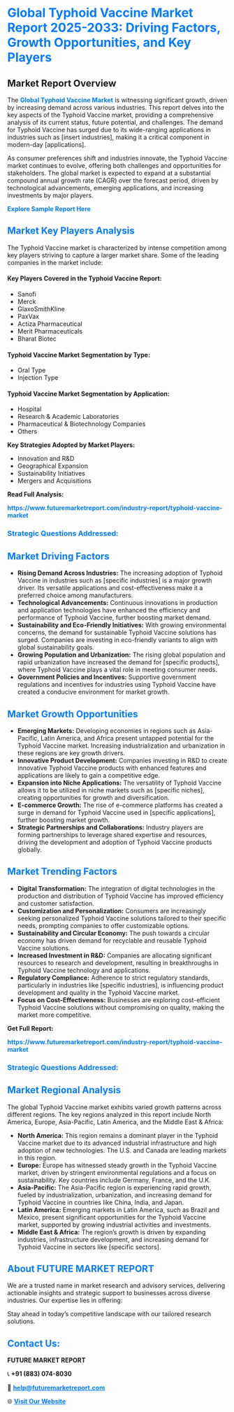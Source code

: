 <h1 style="color: #007BFF;">Global Typhoid Vaccine Market Report 2025-2033: Driving Factors, Growth Opportunities, and Key Players</h1>

<section id="overview">
<h2>Market Report Overview</h2>
<p>The <a href="https://www.futuremarketreport.com/industry-report/typhoid-vaccine-market" style="color: #007BFF; text-decoration: none;"><strong>Global Typhoid Vaccine Market</strong></a> is witnessing significant growth, driven by increasing demand across various industries. This report delves into the key aspects of the Typhoid Vaccine market, providing a comprehensive analysis of its current status, future potential, and challenges. The demand for Typhoid Vaccine has surged due to its wide-ranging applications in industries such as [insert industries], making it a critical component in modern-day [applications].</p>
<p>As consumer preferences shift and industries innovate, the Typhoid Vaccine market continues to evolve, offering both challenges and opportunities for stakeholders. The global market is expected to expand at a substantial compound annual growth rate (CAGR) over the forecast period, driven by technological advancements, emerging applications, and increasing investments by major players.</p>
</section>

<section id="overview">
<p><a href="https://www.futuremarketreport.com/request-sample/reportId=89029" style="color: #007BFF; text-decoration: none;"><strong>Explore Sample Report Here</strong></a></p>
</section>

<section id="key-players">
<h2 style="color: #007BFF;">Market Key Players Analysis</h2>
<p>The Typhoid Vaccine market is characterized by intense competition among key players striving to capture a larger market share. Some of the leading companies in the market include:</p>
<h4>Key Players Covered in the Typhoid Vaccine Report:</h4>
<ul><li>Sanofi</li><li>Merck</li><li>GlaxoSmithKline</li><li>PaxVax</li><li>Actiza Pharmaceutical</li><li>Merit Pharmaceuticals</li><li>Bharat Biotec</li></ul>
<h4>Typhoid Vaccine Market Segmentation by Type:</h4>
<ul><li>Oral Type</li><li>Injection Type</li></ul>

<h4>Typhoid Vaccine Market Segmentation by Application:</h4>
<ul><li>Hospital</li><li>Research &amp; Academic Laboratories</li><li>Pharmaceutical &amp; Biotechnology Companies</li><li>Others</li></ul>
<p><strong>Key Strategies Adopted by Market Players:</strong></p>
<ul>
<li>Innovation and R&D</li>
<li>Geographical Expansion</li>
<li>Sustainability Initiatives</li>
<li>Mergers and Acquisitions</li>
</ul>
</section>

<section>
<p><strong>Read Full Analysis: </strong></p><a href="https://www.futuremarketreport.com/industry-report/typhoid-vaccine-market" style="color: #007BFF; text-decoration: none;"><strong>https://www.futuremarketreport.com/industry-report/typhoid-vaccine-market</strong></a>
<h3 style="color: #007BFF;">Strategic Questions Addressed:</h3>
</section>

<section id="driving-factors">
<h2 style="color: #007BFF;">Market Driving Factors</h2>
<ul>
<li><strong>Rising Demand Across Industries:</strong> The increasing adoption of Typhoid Vaccine in industries such as [specific industries] is a major growth driver. Its versatile applications and cost-effectiveness make it a preferred choice among manufacturers.</li>
<li><strong>Technological Advancements:</strong> Continuous innovations in production and application technologies have enhanced the efficiency and performance of Typhoid Vaccine, further boosting market demand.</li>
<li><strong>Sustainability and Eco-Friendly Initiatives:</strong> With growing environmental concerns, the demand for sustainable Typhoid Vaccine solutions has surged. Companies are investing in eco-friendly variants to align with global sustainability goals.</li>
<li><strong>Growing Population and Urbanization:</strong> The rising global population and rapid urbanization have increased the demand for [specific products], where Typhoid Vaccine plays a vital role in meeting consumer needs.</li>
<li><strong>Government Policies and Incentives:</strong> Supportive government regulations and incentives for industries using Typhoid Vaccine have created a conducive environment for market growth.</li>
</ul>
</section>

<section id="growth-opportunities">
<h2 style="color: #007BFF;">Market Growth Opportunities</h2>
<ul>
<li><strong>Emerging Markets:</strong> Developing economies in regions such as Asia-Pacific, Latin America, and Africa present untapped potential for the Typhoid Vaccine market. Increasing industrialization and urbanization in these regions are key growth drivers.</li>
<li><strong>Innovative Product Development:</strong> Companies investing in R&D to create innovative Typhoid Vaccine products with enhanced features and applications are likely to gain a competitive edge.</li>
<li><strong>Expansion into Niche Applications:</strong> The versatility of Typhoid Vaccine allows it to be utilized in niche markets such as [specific niches], creating opportunities for growth and diversification.</li>
<li><strong>E-commerce Growth:</strong> The rise of e-commerce platforms has created a surge in demand for Typhoid Vaccine used in [specific applications], further boosting market growth.</li>
<li><strong>Strategic Partnerships and Collaborations:</strong> Industry players are forming partnerships to leverage shared expertise and resources, driving the development and adoption of Typhoid Vaccine products globally.</li>
</ul>
</section>

<section id="trending-factors">
<h2 style="color: #007BFF;">Market Trending Factors</h2>
<ul>
<li><strong>Digital Transformation:</strong> The integration of digital technologies in the production and distribution of Typhoid Vaccine has improved efficiency and customer satisfaction.</li>
<li><strong>Customization and Personalization:</strong> Consumers are increasingly seeking personalized Typhoid Vaccine solutions tailored to their specific needs, prompting companies to offer customizable options.</li>
<li><strong>Sustainability and Circular Economy:</strong> The push towards a circular economy has driven demand for recyclable and reusable Typhoid Vaccine solutions.</li>
<li><strong>Increased Investment in R&D:</strong> Companies are allocating significant resources to research and development, resulting in breakthroughs in Typhoid Vaccine technology and applications.</li>
<li><strong>Regulatory Compliance:</strong> Adherence to strict regulatory standards, particularly in industries like [specific industries], is influencing product development and quality in the Typhoid Vaccine market.</li>
<li><strong>Focus on Cost-Effectiveness:</strong> Businesses are exploring cost-efficient Typhoid Vaccine solutions without compromising on quality, making the market more competitive.</li>
</ul>
</section>

<section>
<p><strong>Get Full Report: </strong></p><a href="https://www.futuremarketreport.com/industry-report/typhoid-vaccine-market" style="color: #007BFF; text-decoration: none;"><strong>https://www.futuremarketreport.com/industry-report/typhoid-vaccine-market</strong></a>
<h3 style="color: #007BFF;">Strategic Questions Addressed:</h3>
</section>


<section id="regional-analysis">
<h2 style="color: #007BFF;">Market Regional Analysis</h2>
<p>The global Typhoid Vaccine market exhibits varied growth patterns across different regions. The key regions analyzed in this report include North America, Europe, Asia-Pacific, Latin America, and the Middle East & Africa:</p>
<ul>
<li><strong>North America:</strong> This region remains a dominant player in the Typhoid Vaccine market due to its advanced industrial infrastructure and high adoption of new technologies. The U.S. and Canada are leading markets in this region.</li>
<li><strong>Europe:</strong> Europe has witnessed steady growth in the Typhoid Vaccine market, driven by stringent environmental regulations and a focus on sustainability. Key countries include Germany, France, and the U.K.</li>
<li><strong>Asia-Pacific:</strong> The Asia-Pacific region is experiencing rapid growth, fueled by industrialization, urbanization, and increasing demand for Typhoid Vaccine in countries like China, India, and Japan.</li>
<li><strong>Latin America:</strong> Emerging markets in Latin America, such as Brazil and Mexico, present significant opportunities for the Typhoid Vaccine market, supported by growing industrial activities and investments.</li>
<li><strong>Middle East & Africa:</strong> The region’s growth is driven by expanding industries, infrastructure development, and increasing demand for Typhoid Vaccine in sectors like [specific sectors].</li>
</ul>
</section>

<footer>
<h2 style="color: #007BFF;">About FUTURE MARKET REPORT</h2>
<p>We are a trusted name in market research and advisory services, delivering actionable insights and strategic support to businesses across diverse industries. Our expertise lies in offering:</p>

<p>Stay ahead in today’s competitive landscape with our tailored research solutions.</p>

<h2 style="color: #007BFF;">Contact Us:</h2>
<p><strong>FUTURE MARKET REPORT</strong></p>
<p>📞 <strong>+91 (883) 074-8030</strong></p>
<p>📧 <strong><a href="mailto:help@futuremarketreport.com" style="color: #007BFF;">help@futuremarketreport.com</a></strong></p>
<p>🌐 <strong><a href="https://www.futuremarketreport.com/" style="color: #007BFF;">Visit Our Website</a></strong></p>
</footer>